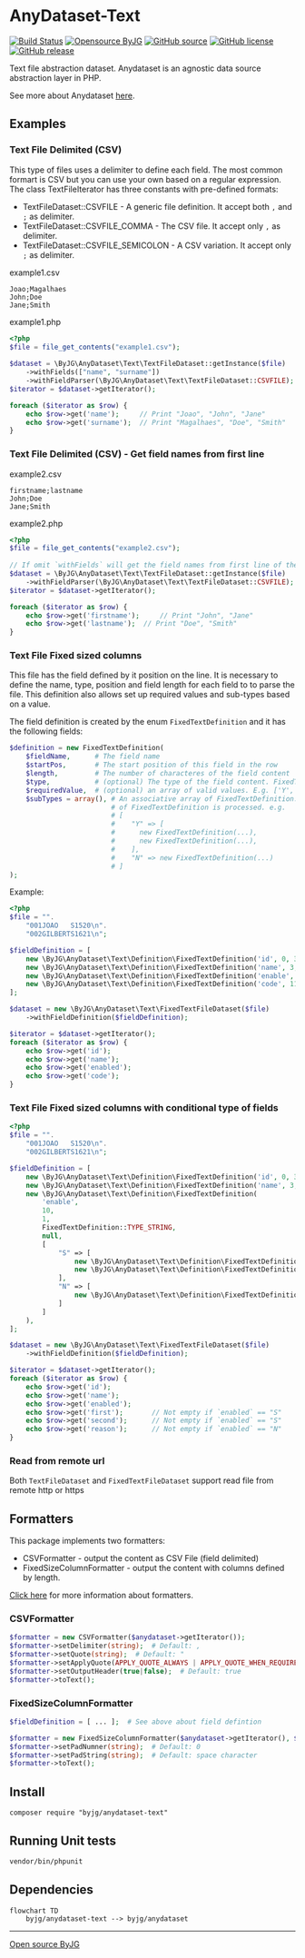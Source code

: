 # AnyDataset-Text

[![Build Status](https://github.com/byjg/anydataset-text/actions/workflows/phpunit.yml/badge.svg?branch=master)](https://github.com/byjg/anydataset-text/actions/workflows/phpunit.yml)
[![Opensource ByJG](https://img.shields.io/badge/opensource-byjg-success.svg)](http://opensource.byjg.com)
[![GitHub source](https://img.shields.io/badge/Github-source-informational?logo=github)](https://github.com/byjg/anydataset-text/)
[![GitHub license](https://img.shields.io/github/license/byjg/anydataset-text.svg)](https://opensource.byjg.com/opensource/licensing.html)
[![GitHub release](https://img.shields.io/github/release/byjg/anydataset-text.svg)](https://github.com/byjg/anydataset-text/releases/)

Text file abstraction dataset. Anydataset is an agnostic data source abstraction layer in PHP.

See more about Anydataset [here](https://opensource.byjg.com/anydataset).

## Examples

### Text File Delimited (CSV)

This type of files uses a delimiter to define each field. The most common formart is CSV but you can use your own based on a regular expression.
The class TextFileIterator has three constants with pre-defined formats:

- TextFileDataset::CSVFILE - A generic file definition. It accept both `,` and `;` as delimiter. 
- TextFileDataset::CSVFILE_COMMA - The CSV file. It accept only `,` as delimiter. 
 - TextFileDataset::CSVFILE_SEMICOLON - A CSV variation. It accept only `;` as delimiter. 

example1.csv
```csv
Joao;Magalhaes
John;Doe
Jane;Smith
```
example1.php
```php
<?php
$file = file_get_contents("example1.csv");
    
$dataset = \ByJG\AnyDataset\Text\TextFileDataset::getInstance($file)
    ->withFields(["name", "surname"])
    ->withFieldParser(\ByJG\AnyDataset\Text\TextFileDataset::CSVFILE);
$iterator = $dataset->getIterator();

foreach ($iterator as $row) {
    echo $row->get('name');     // Print "Joao", "John", "Jane"
    echo $row->get('surname');  // Print "Magalhaes", "Doe", "Smith"
}
```

### Text File Delimited (CSV) - Get field names from first line

example2.csv
```csv
firstname;lastname
John;Doe
Jane;Smith
```

example2.php
```php
<?php
$file = file_get_contents("example2.csv");
    
// If omit `withFields` will get the field names from first line of the file
$dataset = \ByJG\AnyDataset\Text\TextFileDataset::getInstance($file)
    ->withFieldParser(\ByJG\AnyDataset\Text\TextFileDataset::CSVFILE);
$iterator = $dataset->getIterator();

foreach ($iterator as $row) {
    echo $row->get('firstname');     // Print "John", "Jane"
    echo $row->get('lastname');  // Print "Doe", "Smith"
}
```

### Text File Fixed sized columns

This file has the field defined by it position on the line. It is necessary to define the name, type, position and field length for each field to to parse the file.
This definition also allows set up required values and sub-types based on a value.

The field definition is created by the enum `FixedTextDefinition` and it has the following fields:

```php
$definition = new FixedTextDefinition(
    $fieldName,      # The field name
    $startPos,       # The start position of this field in the row
    $length,         # The number of characteres of the field content
    $type,           # (optional) The type of the field content. FixedTextDefinition::TYPE_NUMBER or FixedTextDefinition::TYPE_STRING (default)
    $requiredValue,  # (optional) an array of valid values. E.g. ['Y', 'N']
    $subTypes = array(), # An associative array of FixedTextDefinition. If the value matches with the key of the associative array, then a sub set
                         # of FixedTextDefinition is processed. e.g.
                         # [
                         #    "Y" => [
                         #      new FixedTextDefinition(...),
                         #      new FixedTextDefinition(...),
                         #    ],
                         #    "N" => new FixedTextDefinition(...)
                         # ]
);
```

Example:

```php
<?php
$file = "".
    "001JOAO   S1520\n".
    "002GILBERTS1621\n";

$fieldDefinition = [
    new \ByJG\AnyDataset\Text\Definition\FixedTextDefinition('id', 0, 3, FixedTextDefinition::TYPE_NUMBER),
    new \ByJG\AnyDataset\Text\Definition\FixedTextDefinition('name', 3, 7, FixedTextDefinition::TYPE_STRING),
    new \ByJG\AnyDataset\Text\Definition\FixedTextDefinition('enable', 10, 1, FixedTextDefinition::TYPE_STRING, ['S', 'N']), // Required values --> S or N
    new \ByJG\AnyDataset\Text\Definition\FixedTextDefinition('code', 11, 4, FixedTextDefinition::TYPE_NUMBER),
];

$dataset = new \ByJG\AnyDataset\Text\FixedTextFileDataset($file)
    ->withFieldDefinition($fieldDefinition);

$iterator = $dataset->getIterator();
foreach ($iterator as $row) {
    echo $row->get('id');
    echo $row->get('name');
    echo $row->get('enabled');
    echo $row->get('code');
}
```

### Text File Fixed sized columns with conditional type of fields

```php
<?php
$file = "".
    "001JOAO   S1520\n".
    "002GILBERTS1621\n";

$fieldDefinition = [
    new \ByJG\AnyDataset\Text\Definition\FixedTextDefinition('id', 0, 3),
    new \ByJG\AnyDataset\Text\Definition\FixedTextDefinition('name', 3, 7),
    new \ByJG\AnyDataset\Text\Definition\FixedTextDefinition(
        'enable',
        10,
        1,
        FixedTextDefinition::TYPE_STRING,
        null,
        [
            "S" => [
                new \ByJG\AnyDataset\Text\Definition\FixedTextDefinition('first', 11, 1),
                new \ByJG\AnyDataset\Text\Definition\FixedTextDefinition('second', 12, 3),
            ],
            "N" => [
                new \ByJG\AnyDataset\Text\Definition\FixedTextDefinition('reason', 11, 4),
            ]
        ]
    ),
];

$dataset = new \ByJG\AnyDataset\Text\FixedTextFileDataset($file)
    ->withFieldDefinition($fieldDefinition);

$iterator = $dataset->getIterator();
foreach ($iterator as $row) {
    echo $row->get('id');
    echo $row->get('name');
    echo $row->get('enabled');
    echo $row->get('first');       // Not empty if `enabled` == "S"
    echo $row->get('second');      // Not empty if `enabled` == "S"
    echo $row->get('reason');      // Not empty if `enabled` == "N"
}
```

### Read from remote url

Both `TextFileDataset` and `FixedTextFileDataset` support read file from remote http or https

## Formatters

This package implements two formatters:

- CSVFormatter - output the content as CSV File (field delimited)
- FixedSizeColumnFormatter - output the content with columns defined by length.

[Click here](http://opensource.byjg.com/php/anydataset.html#formatters) for more information about formatters.

### CSVFormatter

```php
$formatter = new CSVFormatter($anydataset->getIterator());
$formatter->setDelimiter(string);  # Default: ,
$formatter->setQuote(string);  # Default: "
$formatter->setApplyQuote(APPLY_QUOTE_ALWAYS | APPLY_QUOTE_WHEN_REQUIRED | APPLY_QUOTE_ALL_STRINGS | NEVER_APPLY_QUOTE); # Default: APPLY_QUOTE_WHEN_REQUIRED
$formatter->setOutputHeader(true|false);  # Default: true
$formatter->toText();
```

### FixedSizeColumnFormatter

```php
$fieldDefinition = [ ... ];  # See above about field defintion

$formatter = new FixedSizeColumnFormatter($anydataset->getIterator(), $fieldDefinition);
$formatter->setPadNumner(string);  # Default: 0
$formatter->setPadString(string);  # Default: space character
$formatter->toText();
```

## Install

```
composer require "byjg/anydataset-text"
```

## Running Unit tests

```bash
vendor/bin/phpunit
```

## Dependencies

```mermaid
flowchart TD
    byjg/anydataset-text --> byjg/anydataset
```

----
[Open source ByJG](http://opensource.byjg.com)